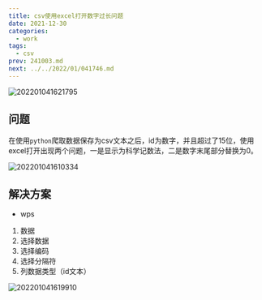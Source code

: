 ```yaml
---
title: csv使用excel打开数字过长问题
date: 2021-12-30
categories:
  - work
tags:
  - csv
prev: 241003.md
next: ../../2022/01/041746.md
---
```


![202201041621795](https://fastly.jsdelivr.net/gh/qbmzc/images/2021/202201041621795.png)

<!-- more -->

## 问题

在使用`python`爬取数据保存为csv文本之后，id为数字，并且超过了15位，使用excel打开出现两个问题，一是显示为科学记数法，二是数字末尾部分替换为0。

![202201041610334](https://fastly.jsdelivr.net/gh/qbmzc/images/2021/202201041610334.png)

## 解决方案

- wps

1. 数据
2. 选择数据
3. 选择编码
4. 选择分隔符
5. 列数据类型（id文本）


![202201041619910](https://fastly.jsdelivr.net/gh/qbmzc/images/2021/202201041619910.png)